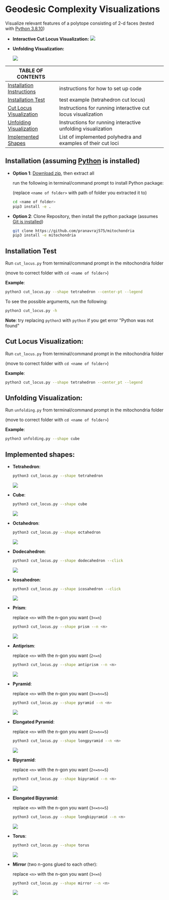[//]: <> (hello)
# Geodesic Complexity Visualizations
Visualize relevant features of a polytope consisting of 2-d faces
(tested with [Python 3.8.10](https://www.python.org/downloads/release/python-3810/))

[//]: <> (python cut_locus.py -s tetra --legend; python unfolding.py -s cube --legend) 
* **Interactive Cut Locus Visualization:**
  ![](https://github.com/pranavraj575/mitochondria/blob/main/images/tetrahedron/demo_cut_locus.gif)
* **Unfolding Visualization:**
  
  ![](https://github.com/pranavraj575/mitochondria/blob/main/images/cube/demo_unfold.gif)


|**TABLE OF CONTENTS**||
| ------------- | ------------- |
| [Installation Instructions](#installation-assuming-python-is-installed) | instructions for how to set up code |
| [Installation Test](#installation-test) | test example (tetrahedron cut locus) | 
| [Cut Locus Visualization](#cut-locus-visualization) | Instructions for running interactive cut locus visualization |
| [Unfolding Visualization](#unfolding-visualization) | Instructions for running interactive unfolding visualization |
| [Implemented Shapes](#implemented-shapes) | List of implemented polyhedra and examples of their cut loci |

## Installation (assuming [Python](https://www.python.org/downloads/release/python-3810/) is installed)
* **Option 1**: [Download zip](https://github.com/pranavraj575/mitochondria/archive/refs/heads/main.zip), then extract all
  
  run the following in terminal/command prompt to install Python package:

  (replace `<name of folder>` with path of folder you extracted it to)
  ```bash
  cd <name of folder>
  pip3 install -e .
  ```
* **Option 2**: Clone Repository, then install the python package (assumes [Git is installed](https://github.com/git-guides/install-git))
  ```bash
  git clone https://github.com/pranavraj575/mitochondria
  pip3 install -e mitochondria
  ```

## Installation Test

Run `cut_locus.py` from terminal/command prompt in the mitochondria folder 
  
  (move to correct folder with ```cd <name of folder>```)

**Example**: 
```bash
python3 cut_locus.py --shape tetrahedron --center-pt --legend 
```
To see the possible arguments, run the following:
```bash
python3 cut_locus.py -h
```
**Note**: try replacing `python3` with `python` if you get error "Python was not found"

## Cut Locus Visualization:

Run `cut_locus.py` from terminal/command prompt in the mitochondria folder 
  
  (move to correct folder with ```cd <name of folder>```)

**Example**: 
```bash
python3 cut_locus.py --shape tetrahedron --center_pt --legend 
```

## Unfolding Visualization:

Run `unfolding.py` from terminal/command prompt in the mitochondria folder 
  
  (move to correct folder with ```cd <name of folder>```)

**Example**: 
```bash
python3 unfolding.py --shape cube
```

## Implemented shapes:
  * **Tetrahedron**:
    ```bash
    python3 cut_locus.py --shape tetrahedron
    ```
    [\\]: <> (python cut_locus.py -s tetra --source 3 --point-x -.5 --point-y -0.86602540378 --save images/tetrahedron/tetra_locus_three.png --height-display 6 --width-display 9 --legend --no-show --font 14)
    ![](https://github.com/pranavraj575/mitochondria/blob/main/images/tetrahedron/tetra_locus_three.png)
    
  * **Cube**:
    ```bash
    python3 cut_locus.py --shape cube
    ```
    ![](https://github.com/pranavraj575/mitochondria/blob/main/images/cube/p_(0.8%2C%200.2)_face_1.png)
    
  * **Octahedron**:
    ```bash
    python3 cut_locus.py --shape octahedron
    ```
    [\\]: <> (python cut_locus.py -s octa --source 6  --point-x 0.45 --point-y .5  --height-display 6 --width-display 12 --font-size 14 --save images\octahedron\unlabeled_locus_tau1.png --legend --no-show)
    ![](https://github.com/pranavraj575/mitochondria/blob/main/images/octahedron/unlabeled_locus_tau1.png)
    
  * **Dodecahedron**:
    ```bash
    python3 cut_locus.py --shape dodecahedron --click
    ```
    ![](https://github.com/pranavraj575/mitochondria/blob/main/images/dodecahedron/p_(0.1902113032590307%2C%200.1368033988749895)_face_0.png)
    
  * **Icosahedron**:
    ```bash
    python3 cut_locus.py --shape icosahedron --click
    ```
    ![](https://github.com/pranavraj575/mitochondria/blob/main/images/icosahedron/p_(0.10825317547305484%2C%200.1375)_face_1.png)
    
  * **Prism**:
    
    replace `<n>` with the n-gon you want (`3<=n`)
    ```bash
    python3 cut_locus.py --shape prism --n <n>
    ```
    ![](https://github.com/pranavraj575/mitochondria/blob/main/images/display_images/pentagonal_prism.png)
    
  * **Antiprism**:
    
    replace `<n>` with the n-gon you want (`2<=n`)
    ```bash
    python3 cut_locus.py --shape antiprism --n <n>
    ```
    ![](https://github.com/pranavraj575/mitochondria/blob/main/images/antiprisms/5/p_(-0.21650635094610957%2C%20-1.034680636892047)_face_0.png)
    
  * **Pyramid**:
    
    replace `<n>` with the n-gon you want (`3<=n<=5`)
    ```bash
    python3 cut_locus.py --shape pyramid --n <n>
    ```
    ![](https://github.com/pranavraj575/mitochondria/blob/main/images/display_images/pentagonal_pyramid.png)
    
  * **Elongated Pyramid**:
    
    replace `<n>` with the n-gon you want (`2<=n<=5`)
    ```bash
    python3 cut_locus.py --shape longpyramid --n <n>
    ```
    ![](https://github.com/pranavraj575/mitochondria/blob/main/images/display_images/elongated_pentagonal_pyramid.png)
    
  * **Bipyramid**:
    
    replace `<n>` with the n-gon you want (`2<=n<=5`)
    ```bash
    python3 cut_locus.py --shape bipyramid --n <n>
    ```
    ![](https://github.com/pranavraj575/mitochondria/blob/main/images/display_images/pentagonal_bipyramid.png)
    
  * **Elongated Bipyramid**:
    
    replace `<n>` with the n-gon you want (`3<=n<=5`)
    ```bash
    python3 cut_locus.py --shape longbipyramid --n <n>
    ```
    ![](https://github.com/pranavraj575/mitochondria/blob/main/images/display_images/elongated_octahedron.png)
    
  * **Torus**:
    ```bash
    python3 cut_locus.py --shape torus
    ```
    ![](https://github.com/pranavraj575/mitochondria/blob/main/images/2torus/sample.png)
  
  * **Mirror** (two n-gons glued to each other):

    replace `<n>` with the n-gon you want (`3<=n`)
    ```bash
    python3 cut_locus.py --shape mirror --n <n>
    ```
    ![](https://github.com/pranavraj575/mitochondria/blob/main/images/display_images/hexagonal_mirror.png)
